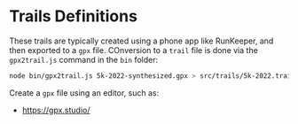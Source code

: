 # Trails Definitions

These trails are typically created using a phone app like RunKeeper,
and then exported to a `gpx` file. COnversion to a `trail` file is
done via the `gpx2trail.js` command in the `bin` folder:

```bash
node bin/gpx2trail.js 5k-2022-synthesized.gpx > src/trails/5k-2022.trail
```

Create a `gpx` file using an editor, such as:

- https://gpx.studio/